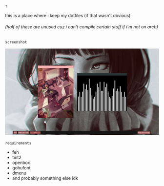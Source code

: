 `?`  
  
this is a place where i keep my dotfiles (if that wasn't obvious)  
###### (half of these are unused cuz i can't compile certain stuff if i'm not on arch)  
  
`screenshot`  
  
![ob](https://raw.githubusercontent.com/buyBread/dots/master/screenshots/2018-05-19-192316_1366x768_scrot.png)  
  
`requirements`
  
* feh
* tint2
* openbox
* gohufont
* dmenu
* and probably something else idk
